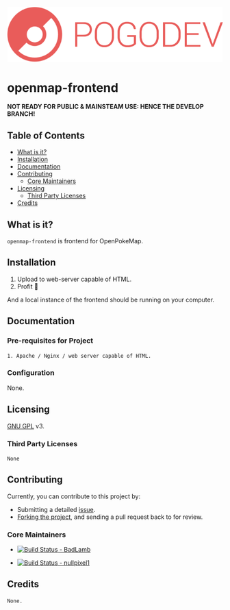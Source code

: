 [![POGODEV](https://github.com/pogodevorg/assets/blob/master/public/img/logo-github.png?raw=true)](https://pogodev.org)

# openmap-frontend
**NOT READY FOR PUBLIC & MAINSTEAM USE: HENCE THE DEVELOP BRANCH!**

## Table of Contents

* [What is it?](#what-is-it)
* [Installation](#installation)
* [Documentation](#documentation)
* [Contributing](#contributing)
  * [Core Maintainers](#core-maintainers)
* [Licensing](#licensing)
  * [Third Party Licenses](#third-party-licenses)
* [Credits](#credits)

## What is it?
`openmap-frontend` is frontend for OpenPokeMap.

## Installation

1. Upload to web-server capable of HTML.
2. Profit :tada:

And a local instance of the frontend should be running on your computer.

## Documentation
### Pre-requisites for Project
	1. Apache / Nginx / web server capable of HTML.

### Configuration

None.


## Licensing
[GNU GPL](https://github.com/pogointel/openmap-frontend/blob/master/LICENSE) v3.

### Third Party Licenses
    None

## Contributing
Currently, you can contribute to this project by:
* Submitting a detailed [issue](https://github.com/pogointel/openmap-frontend/issues/new).
* [Forking the project](https://github.com/pogointel/openmap-frontend/fork), and sending a pull request back to for review.

### Core Maintainers

* [![Build Status](https://github.com/BadLamb.png?size=36) - BadLamb](https://github.com/BadLamb)

* [![Build Status](https://github.com/nullpixel1.png?size=36) - nullpixel1](https://github.com/nullpixel1)

## Credits
    None.
